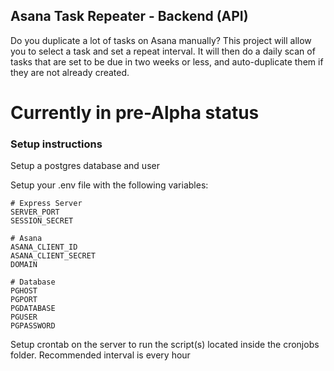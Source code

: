## Asana Task Repeater - Backend (API)

Do you duplicate a lot of tasks on Asana manually? This project will allow you to select a task and set a repeat interval. It will then do a daily scan of tasks that are set to be due in two weeks or less, and auto-duplicate them if they are not already created.

# Currently in pre-Alpha status

### Setup instructions

Setup a postgres database and user

Setup your .env file with the following variables:

```
# Express Server
SERVER_PORT
SESSION_SECRET

# Asana
ASANA_CLIENT_ID
ASANA_CLIENT_SECRET
DOMAIN

# Database
PGHOST
PGPORT
PGDATABASE
PGUSER
PGPASSWORD
```

Setup crontab on the server to run the script(s) located inside the cronjobs folder. Recommended interval is every hour


